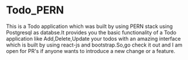 # Todo_PERN

This is a Todo application which was built by using PERN stack using Postgresql as databse.It provides you the basic functionality of a Todo application like Add,Delete,Update your todos with an amazing interface which is built by using react-js and bootstrap.So,go check it out and I am open for PR's if anyone wants to introduce a new change or a feature.
